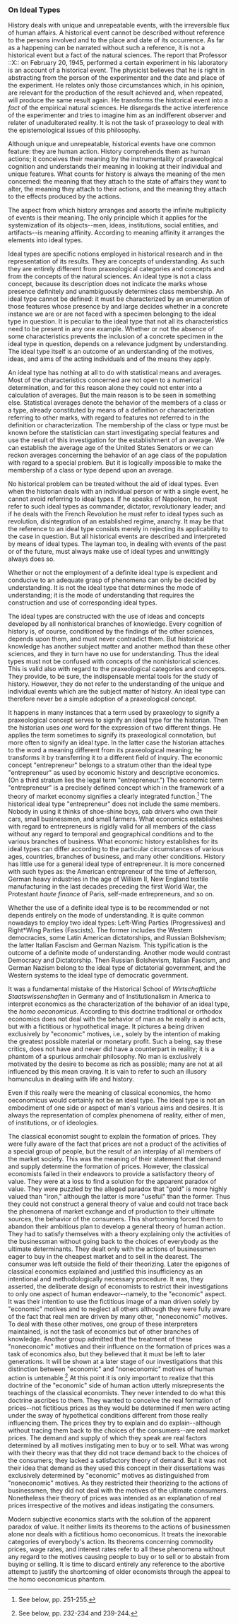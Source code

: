 ### On Ideal Types

History deals with unique and unrepeatable events, with the irreversible flux of human affairs. A historical event cannot be described without reference to the persons involved and to the place and date of its occurrence. As far as a happening can be narrated without such a reference, it is not a historical event but a fact of the natural sciences. The report that Professor ::X:: on February 20, 1945, performed a certain experiment in his laboratory is an account of a historical event. The physicist believes that he is right in abstracting from the person of the experimenter and the date and place of the experiment. He relates only those circumstances which, in his opinion, are relevant for the production of the result achieved and, when repeated, will produce the same result again. He transforms the historical event into a *fact* of the empirical natural sciences. He disregards the active interference of the experimenter and tries to imagine him as an indifferent observer and relater of unadulterated reality. It is not the task of praxeology to deal with the epistemological issues of this philosophy.

Although unique and unrepeatable, historical events have one common feature: they are human action. History comprehends them as human actions; it conceives their meaning by the instrumentality of praxeological cognition and understands their meaning in looking at their individual and unique features. What counts for history is always the meaning of the men concerned: the meaning that they attach to the state of affairs they want to alter, the meaning they attach to their actions, and the meaning they attach to the effects produced by the actions.

The aspect from which history arranges and assorts the infinite multiplicity of events is their meaning. The only principle which it applies for the systemization of its objects--men, ideas, institutions, social entities, and artifacts--is meaning affinity. According to meaning affinity it arranges the elements into ideal types.

Ideal types are specific notions employed in historical research and in the representation of its results. They are concepts of understanding. As such they are entirely different from praxeological categories and concepts and from the concepts of the natural sciences. An ideal type is not a class concept, because its description does not indicate the marks whose presence definitely and unambiguously determines class membership. An ideal type cannot be defined: it must be characterized by an enumeration of those features whose presence by and large decides whether in a concrete instance we are or are not faced with a specimen belonging to the ideal type in question. It is peculiar to the ideal type that not all its characteristics need to be present in any one example. Whether or not the absence of some characteristics prevents the inclusion of a concrete specimen in the ideal type in question, depends on a relevance judgment by understanding. The ideal type itself is an outcome of an understanding of the motives, ideas, and aims of the acting individuals and of the means they apply.

An ideal type has nothing at all to do with statistical means and averages. Most of the characteristics concerned are not open to a numerical determination, and for this reason alone they could not enter into a calculation of averages. But the main reason is to be seen in something else. Statistical averages denote the behavior of the members of a class or a type, already constituted by means of a definition or characterization referring to other marks, with regard to features not referred to in the definition or characterization. The membership of the class or type must be known before the statistician can start investigating special features and use the result of this investigation for the establishment of an average. We can establish the average age of the United States Senators or we can reckon averages concerning the behavior of an age class of the population with regard to a special problem. But it is logically impossible to make the membership of a class or type depend upon an average.

No historical problem can be treated without the aid of ideal types. Even when the historian deals with an individual person or with a single event, he cannot avoid referring to ideal types. If he speaks of Napoleon, he must refer to such ideal types as commander, dictator, revolutionary leader; and if he deals with the French Revolution he must refer to ideal types such as revolution, disintegration of an established regime, anarchy. It may be that the reference to an ideal type consists merely in rejecting its applicability to the case in question. But all historical events are described and interpreted by means of ideal types. The layman too, in dealing with events of the past or of the future, must always make use of ideal types and unwittingly always does so.

Whether or not the employment of a definite ideal type is expedient and conducive to an adequate grasp of phenomena can only be decided by understanding. It is not the ideal type that determines the mode of understanding; it is the mode of understanding that requires the construction and use of corresponding ideal types.

The ideal types are constructed with the use of ideas and concepts developed by all nonhistorical branches of knowledge. Every cognition of history is, of course, conditioned by the findings of the other sciences, depends upon them, and must never contradict them. But historical knowledge has another subject matter and another method than these other sciences, and they in turn have no use for understanding. Thus the ideal types must not be confused with concepts of the nonhistorical sciences. This is valid also with regard to the praxeological categories and concepts. They provide, to be sure, the indispensable mental tools for the study of history. However, they do not refer to the understanding of the unique and individual events which are the subject matter of history. An ideal type can therefore never be a simple adoption of a praxeological concept.

It happens in many instances that a term used by praxeology to signify a praxeological concept serves to signify an ideal type for the historian. Then the historian uses *one* word for the expression of two different things. He applies the term sometimes to signify its praxeological connotation, but more often to signify an ideal type. In the latter case the historian attaches to the word a meaning different from its praxeological meaning; he transforms it by transferring it to a different field of inquiry. The economic concept "entrepreneur" belongs to a stratum other than the ideal type "entrepreneur" as used by economic history and descriptive economics. (On a third stratum lies the legal term "entrepreneur.") The economic term "entrepreneur" is a precisely defined concept which in the framework of a theory of market economy signifies a clearly integrated function.[^21] The historical ideal type "entrepreneur" does not include the same members. Nobody in using it thinks of shoe-shine boys, cab drivers who own their cars, small businessmen, and small farmers. What economics establishes with regard to entrepreneurs is rigidly valid for all members of the class without any regard to temporal and geographical conditions and to the various branches of business. What economic history establishes for its ideal types can differ according to the particular circumstances of various ages, countries, branches of business, and many other conditions. History has little use for a general ideal type of entrepreneur. It is more concerned with such types as: the American entrepreneur of the time of Jefferson, German heavy industries in the age of William II, New England textile manufacturing in the last decades preceding the first World War, the Protestant *haute finance* of Paris, self-made entrepreneurs, and so on.

[^21]: See below, pp. 251-255.

Whether the use of a definite ideal type is to be recommended or not depends entirely on the mode of understanding. lt is quite common nowadays to employ two ideal types: Left-Wing Parties (Progressives) and Right*Wing Parties (Fascists). The former includes the Western democracies, some Latin American dictatorships, and Russian Bolshevism; the latter Italian Fascism and German Nazism. This typification is the outcome of a definite mode of understanding. Another mode would contrast Democracy and Dictatorship. Then Russian Bolshevism, Italian Fascism, and German Nazism belong to the ideal type of dictatorial government, and the Western systems to the ideal type of democratic government.

It was a fundamental mistake of the Historical School of *Wirtschaftliche Staatswissenshaften* in Germany and of Institutionalism in America to interpret economics as the characterization of the behavior of an ideal type, the *homo oeconomicus*. According to this doctrine traditional or orthodox economics does not deal with the behavior of man as he really is and acts, but with a fictitious or hypothetical image. It pictures a being driven exclusively by "economic" motives, i.e., solely by the intention of making the greatest possible material or monetary profit. Such a being, say these critics, does not have and never did have a counterpart in reality; it is a phantom of a spurious armchair philosophy. No man is exclusively motivated by the desire to become as rich as possible; many are not at all influenced by this mean craving. It is vain to refer to such an illusory homunculus in dealing with life and history.

Even if this really were the meaning of classical economics, the homo oeconomicus would certainly not be an ideal type. The ideal type is not an embodiment of one side or aspect of man's various aims and desires. It is always the representation of complex phenomena of reality, either of men, of institutions, or of ideologies.

The classical economist sought to explain the formation of prices. They were fully aware of the fact that prices are not a product of the activities of a special group of people, but the result of an interplay of all members of the market society. This was the meaning of their statement that demand and supply determine the formation of prices. However, the classical economists failed in their endeavors to provide a satisfactory theory of value. They were at a loss to find a solution for the apparent paradox of value. They were puzzled by the alleged paradox that "gold" is more highly valued than "iron," although the latter is more "useful" than the former. Thus they could not construct a general theory of value and could not trace back the phenomena of market exchange and of production to their ultimate sources, the behavior of the consumers. This shortcoming forced them to abandon their ambitious plan to develop a general theory of human action. They had to satisfy themselves with a theory explaining only the activities of the businessman without going back to the choices of everybody as the ultimate determinants. They dealt only with the actions of businessmen eager to buy in the cheapest market and to sell in the dearest. The consumer was left outside the field of their theorizing. Later the epigones of classical economics explained and justified this insufficiency as an intentional and methodologically necessary procedure. It was, they asserted, the deliberate design of economists to restrict their investigations to only one aspect of human endeavor--namely, to the "economic" aspect. It was their intention to use the fictitious image of a man driven solely by "economic" motives and to neglect all others although they were fully aware of the fact that real men are driven by many other, "noneconomic" motives. To deal with these other motives, one group of these interpreters maintained, is not the task of economics but of other branches of knowledge. Another group admitted that the treatment of these "noneconomic" motives and their influence on the formation of prices was a task of economics also, but they believed that it must be left to later generations. It will be shown at a later stage of our investigations that this distinction between "economic" and "noneconomic" motives of human action is untenable.[^22] At this point it is only important to realize that this doctrine of the "economic" side of human action utterly misrepresents the teachings of the classical economists. They never intended to do what this doctrine ascribes to them. They wanted to conceive the real formation of prices--not fictitious prices as they would be determined if men were acting under the sway of hypothetical conditions different from those really influencing them. The prices they try to explain and do explain--although without tracing them back to the choices of the consumers--are real market prices. The demand and supply of which they speak are real factors determined by all motives instigating men to buy or to sell. What was wrong with their theory was that they did not trace demand back to the choices of the consumers; they lacked a satisfactory theory of demand. But it was not their idea that demand as they used this concept in their dissertations was exclusively determined by "economic" motives as distinguished from "noneconomic" motives. As they restricted their theorizing to the actions of businessmen, they did not deal with the motives of the ultimate consumers. Nonetheless their theory of prices was intended as an explanation of real prices irrespective of the motives and ideas instigating the consumers.

[^22]: See below, pp. 232-234 and 239-244.

Modern subjective economics starts with the solution of the apparent paradox of value. It neither limits its theorems to the actions of businessmen alone nor deals with a fictitious homo oeconomicus. It treats the inexorable categories of everybody's action. Its theorems concerning commodity prices, wage rates, and interest rates refer to all these phenomena without any regard to the motives causing people to buy or to sell or to abstain from buying or selling. It is time to discard entirely any reference to the abortive attempt to justify the shortcoming of older economists through the appeal to the homo oeconomicus phantom.
